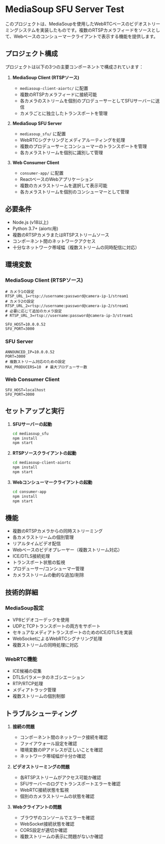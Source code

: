 # MediaSoup SFU Server Test

このプロジェクトは、MediaSoupを使用したWebRTCベースのビデオストリーミングシステムを実装したものです。複数のRTSPカメラフィードをソースとして、Webベースのコンシューマークライアントで表示する機能を提供します。

## プロジェクト構成

プロジェクトは以下の3つの主要コンポーネントで構成されています：

1. **MediaSoup Client (RTSPソース)**
   - `mediasoup-client-aiortc/` に配置
   - 複数のRTSPカメラフィードに接続可能
   - 各カメラのストリームを個別のプロデューサーとしてSFUサーバーに送信
   - カメラごとに独立したトランスポートを管理

2. **MediaSoup SFU Server**
   - `mediasoup_sfu/` に配置
   - WebRTCシグナリングとメディアルーティングを処理
   - 複数のプロデューサーとコンシューマーのトランスポートを管理
   - 各カメラストリームを個別に識別して管理

3. **Web Consumer Client**
   - `consumer-app/` に配置
   - ReactベースのWebアプリケーション
   - 複数のカメラストリームを選択して表示可能
   - 各カメラストリームを個別のコンシューマーとして管理

## 必要条件

- Node.js (v18以上)
- Python 3.7+ (aiortc用)
- 複数のRTSPカメラまたはRTSPストリームソース
- コンポーネント間のネットワークアクセス
- 十分なネットワーク帯域幅（複数ストリームの同時配信に対応）

## 環境変数

### MediaSoup Client (RTSPソース)
```env
# カメラ1の設定
RTSP_URL_1=rtsp://username:password@camera-ip-1/stream1
# カメラ2の設定
RTSP_URL_2=rtsp://username:password@camera-ip-2/stream1
# 必要に応じて追加のカメラ設定
# RTSP_URL_3=rtsp://username:password@camera-ip-3/stream1

SFU_HOST=10.0.0.52
SFU_PORT=3000
```

### SFU Server
```env
ANNOUNCED_IP=10.0.0.52
PORT=3000
# 複数ストリーム対応のための設定
MAX_PRODUCERS=10  # 最大プロデューサー数
```

### Web Consumer Client
```env
SFU_HOST=localhost
SFU_PORT=3000
```

## セットアップと実行

1. **SFUサーバーの起動**
   ```bash
   cd mediasoup_sfu
   npm install
   npm start
   ```

2. **RTSPソースクライアントの起動**
   ```bash
   cd mediasoup-client-aiortc
   npm install
   npm start
   ```

3. **Webコンシューマークライアントの起動**
   ```bash
   cd consumer-app
   npm install
   npm start
   ```

## 機能

- 複数のRTSPカメラからの同時ストリーミング
- 各カメラストリームの個別管理
- リアルタイムビデオ配信
- Webベースのビデオプレーヤー（複数ストリーム対応）
- ICE/DTLS接続処理
- トランスポート状態の監視
- プロデューサー/コンシューマー管理
- カメラストリームの動的な追加/削除

## 技術的詳細

### MediaSoup設定
- VP8ビデオコーデックを使用
- UDPとTCPトランスポートの両方をサポート
- セキュアなメディアトランスポートのためのICE/DTLSを実装
- WebSocketによるWebRTCシグナリング処理
- 複数ストリームの同時処理に対応

### WebRTC機能
- ICE候補の収集
- DTLSパラメータのネゴシエーション
- RTP/RTCP処理
- メディアトラック管理
- 複数ストリームの個別制御

## トラブルシューティング

1. **接続の問題**
   - コンポーネント間のネットワーク接続を確認
   - ファイアウォール設定を確認
   - 環境変数のIPアドレスが正しいことを確認
   - ネットワーク帯域幅が十分か確認

2. **ビデオストリーミングの問題**
   - 各RTSPストリームがアクセス可能か確認
   - SFUサーバーのログでトランスポートエラーを確認
   - WebRTC接続状態を監視
   - 個別のカメラストリームの状態を確認

3. **Webクライアントの問題**
   - ブラウザのコンソールでエラーを確認
   - WebSocket接続状態を確認
   - CORS設定が適切か確認
   - 複数ストリームの表示に問題がないか確認
